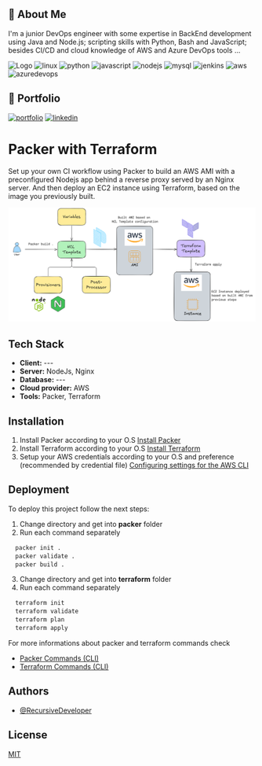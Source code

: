 ## 🚀 About Me
I'm a junior DevOps engineer with some expertise in BackEnd development using Java and Node.js; scripting skills with Python, Bash and JavaScript; besides CI/CD and cloud knowledge of AWS and Azure DevOps tools ...

![Logo](https://e1.pxfuel.com/desktop-wallpaper/541/577/desktop-wallpaper-fantastic-backgrounds.jpg)
![linux](https://img.shields.io/badge/Linux-FCC624?style=for-the-badge&logo=linux&logoColor=black)
![python](https://img.shields.io/badge/Python-3776AB?style=for-the-badge&logo=python&logoColor=white)
![javascript](https://img.shields.io/badge/JavaScript-F7DF1E?style=for-the-badge&logo=javascript&logoColor=black)
![nodejs](https://img.shields.io/badge/Node.js-43853D?style=for-the-badge&logo=node.js&logoColor=white)
![mysql](https://img.shields.io/badge/MySQL-005C84?style=for-the-badge&logo=mysql&logoColor=white)
![jenkins](https://img.shields.io/badge/Jenkins-D24939?style=for-the-badge&logo=Jenkins&logoColor=white)
![aws](https://img.shields.io/badge/Amazon_AWS-FF9900?style=for-the-badge&logo=amazonaws&logoColor=white)
![azuredevops](https://img.shields.io/badge/Azure_DevOps-0078D7?style=for-the-badge&logo=azure-devops&logoColor=white)

## 🔗 Portfolio
[![portfolio](https://img.shields.io/badge/GitHub-100000?style=for-the-badge&logo=github&logoColor=white)](https://github.com/RecursiveDeveloper)
[![linkedin](https://img.shields.io/badge/linkedin-0A66C2?style=for-the-badge&logo=linkedin&logoColor=white)](https://www.linkedin.com/in/jhoan-jesus-ortiz-sandoval-a66152198/)

# Packer with Terraform

Set up your own CI workflow using Packer to build an AWS AMI with a preconfigured Nodejs app behind a reverse proxy served by an Nginx server. And then deploy an EC2 instance using Terraform, based on the image you previously built.

![image](https://raw.githubusercontent.com/RecursiveDeveloper/static-media-content/refs/heads/main/Packer_Terraform_workflow.png)

## Tech Stack 

- **Client:** ---
- **Server:** NodeJs, Nginx
- **Database:** ---
- **Cloud provider:** AWS
- **Tools:** Packer, Terraform

## Installation

1. Install Packer according to your O.S [Install Packer](https://developer.hashicorp.com/packer/install)
2. Install Terraform according to your O.S [Install Terraform](https://developer.hashicorp.com/terraform/install)
3. Setup your AWS credentials according to your O.S and preference (recommended by credential file) [Configuring settings for the AWS CLI](https://docs.aws.amazon.com/cli/v1/userguide/cli-chap-configure.html)

## Deployment

To deploy this project follow the next steps:

1) Change directory and get into **packer** folder
2) Run each command separately
```bash
  packer init .
  packer validate .
  packer build .
```

3) Change directory and get into **terraform** folder 
4) Run each command separately
```bash
  terraform init
  terraform validate
  terraform plan
  terraform apply
```

For more informations about packer and terraform commands check 
- [Packer Commands (CLI)](https://developer.hashicorp.com/packer/docs/commands)
- [Terraform Commands (CLI)](https://developer.hashicorp.com/terraform/cli/commands)

## Authors

- [@RecursiveDeveloper](https://github.com/RecursiveDeveloper)


## License

[MIT](https://choosealicense.com/licenses/mit/)